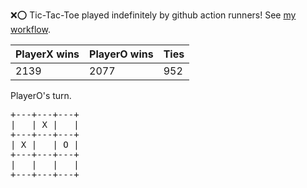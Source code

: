 :x::o: Tic-Tac-Toe played indefinitely by github action runners! See [my workflow](.github/workflows/play.yaml).

|PlayerX wins|PlayerO wins|Ties|
|-|-|-|
|2139|2077|952|

PlayerO's turn.

<pre>
+---+---+---+
|   | X |   |
+---+---+---+
| X |   | O |
+---+---+---+
|   |   |   |
+---+---+---+
</pre>